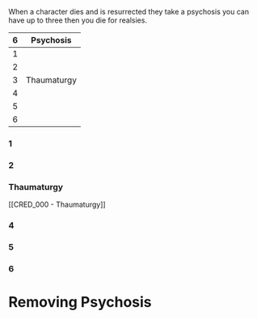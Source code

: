 When a character dies and is resurrected they take a psychosis you can have up to three then you die for realsies.

| 6   | Psychosis   |
| --- | ----------- |
| 1   |             |
| 2   |             |
| 3   | Thaumaturgy |
| 4   |             |
| 5   |             |
| 6   |             |
### 1
### 2
### Thaumaturgy
[[CRED_000 - Thaumaturgy]]

### 4
### 5
### 6

# Removing Psychosis
